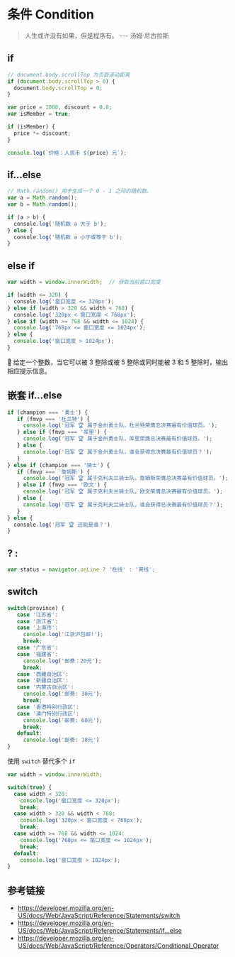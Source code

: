 # 条件 Condition

> 人生或许没有如果，但是程序有。 --- 汤姆·尼古拉斯

## if
```javascript
// document.body.scrollTop 为页面滚动距离
if (document.body.scrollTop > 0) {
  document.body.scrollTop = 0;
}
```

```javascript
var price = 1000, discount = 0.8;
var isMember = true;

if (isMember) {
  price *= discount;
}

console.log(`价格：人民币 ${price} 元`);
```

## if...else
```javascript
// Math.random() 用于生成一个 0 - 1 之间的随机数。
var a = Math.random();
var b = Math.random();

if (a > b) {
  console.log('随机数 a 大于 b');
} else {
  console.log('随机数 a 小于或等于 b');
}
```

## else if
```javascript
var width = window.innerWidth;  // 获取当前窗口宽度

if (width <= 320) {
  console.log('窗口宽度 <= 320px');
} else if (width > 320 && width < 768) {
  console.log('320px < 窗口宽度 < 768px');
} else if (width >= 768 && width <= 1024) {
  console.log('768px <= 窗口宽度 <= 1024px');
} else {
  console.log('窗口宽度 > 1024px');
}
```
🤔 给定一个整数，当它可以被 3 整除或被 5 整除或同时能被 3 和 5 整除时，输出相应提示信息。

## 嵌套 if...else
```javascript
if (champion === '勇士') {
   if (fmvp === '杜兰特') {
     console.log('冠军 🏆 属于金州勇士队，杜兰特荣膺总决赛最有价值球员。');
   } else if (fmvp === '库里') {
     console.log('冠军 🏆 属于金州勇士队，库里荣膺总决赛最有价值球员。');
   } else {
     console.log('冠军 🏆 属于金州勇士队，谁会获得总决赛最有价值球员？');
   }
} else if (champion === '骑士') {
   if (fmvp === '詹姆斯') {
     console.log('冠军 🏆 属于克利夫兰骑士队，詹姆斯荣膺总决赛最有价值球员。');
   } else if (fmvp === '欧文') {
     console.log('冠军 🏆 属于克利夫兰骑士队，欧文荣膺总决赛最有价值球员。');
   } else {
     console.log('冠军 🏆 属于克利夫兰骑士队，谁会获得总决赛最有价值球员？');
   }
} else {
  console.log('冠军 🏆 还能是谁？')
}
```

## ? :
```javascript
var status = navigator.onLine ? '在线' : '离线';
```

## switch
```javascript
switch(province) {
   case '江苏省':
   case '浙江省':
   case '上海市':
     console.log('江浙沪包邮!');
     break;
   case '广东省':
   case '福建省':
     console.log('邮费：20元');
     break;
   case '西藏自治区':
   case '新疆自治区':
   case '内蒙古自治区':
     console.log('邮费: 30元');
     break;
   case '香港特别行政区':
   case '澳门特别行政区':
     console.log('邮费: 60元');
     break;
   default:
     console.log('邮费: 18元')
}
```

使用 `switch` 替代多个 `if`
```javascript
var width = window.innerWidth;

switch(true) {
  case width < 320:
    console.log('窗口宽度 <= 320px');
    break;
  case width > 320 && width < 768:
    console.log('320px < 窗口宽度 < 768px');
    break;
  case width >= 768 && width <= 1024:
    console.log('768px <= 窗口宽度 <= 1024px');
    break;
  default:
    console.log('窗口宽度 > 1024px');
}
```

## 参考链接
* https://developer.mozilla.org/en-US/docs/Web/JavaScript/Reference/Statements/switch
* https://developer.mozilla.org/en-US/docs/Web/JavaScript/Reference/Statements/if...else
* https://developer.mozilla.org/en-US/docs/Web/JavaScript/Reference/Operators/Conditional_Operator
